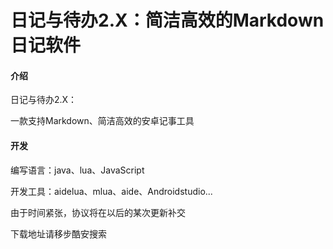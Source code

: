 # 日记与待办2.X：简洁高效的Markdown日记软件

#### 介绍

日记与待办2.X：

一款支持Markdown、简洁高效的安卓记事工具

#### 开发

编写语言：java、lua、JavaScript

开发工具：aidelua、mlua、aide、Androidstudio...

由于时间紧张，协议将在以后的某次更新补交

下载地址请移步酷安搜索
